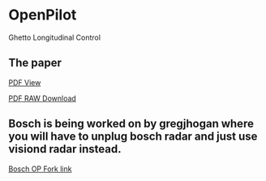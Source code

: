 # OpenPilot
Ghetto Longitudinal Control

## The paper
[PDF View](https://github.com/icmma/openpilot-longitudinal-lontrol/blob/master/GLC.pdf)

[PDF RAW Download](https://github.com/icmma/openpilot-longitudinal-lontrol/raw/master/GLC.pdf)

## Bosch is being worked on by gregjhogan where you will have to unplug bosch radar and just use visiond radar instead.
[Bosch OP Fork link ](https://github.com/gregjhogan/openpilot/tree/honda-crv-0.5.10-longitudinal)




